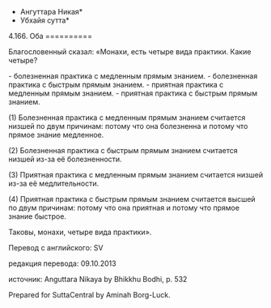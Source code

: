 * Ангуттара Никая*
* Убхайя сутта*

4\.166\. Оба
\=\=\=\=\=\=\=\=\=\=

Благословенный сказал: «Монахи, есть четыре вида практики\. Какие четыре?

\- болезненная практика с медленным прямым знанием\.
\- болезненная практика с быстрым прямым знанием\.
\- приятная практика с медленным прямым знанием\.
\- приятная практика с быстрым прямым знанием\.

\(1\) Болезненная практика с медленным прямым знанием считается низшей по двум причинам: потому что она болезненна и потому что прямое знание медленное\.

\(2\) Болезненная практика с быстрым прямым знанием считается низшей из\-за её болезненности\.

\(3\) Приятная практика с медленным прямым знанием считается низшей из\-за её медлительности\.

\(4\) Приятная практика с быстрым прямым знанием считается высшей по двум причинам: потому что она приятная и потому что прямое знание быстрое\.

Таковы, монахи, четыре вида практики»\.

Перевод с английского: SV

редакция перевода: 09\.10\.2013

источник: Anguttara Nikaya by Bhikkhu Bodhi, p\. 532

Prepared for SuttaCentral by Aminah Borg\-Luck\.